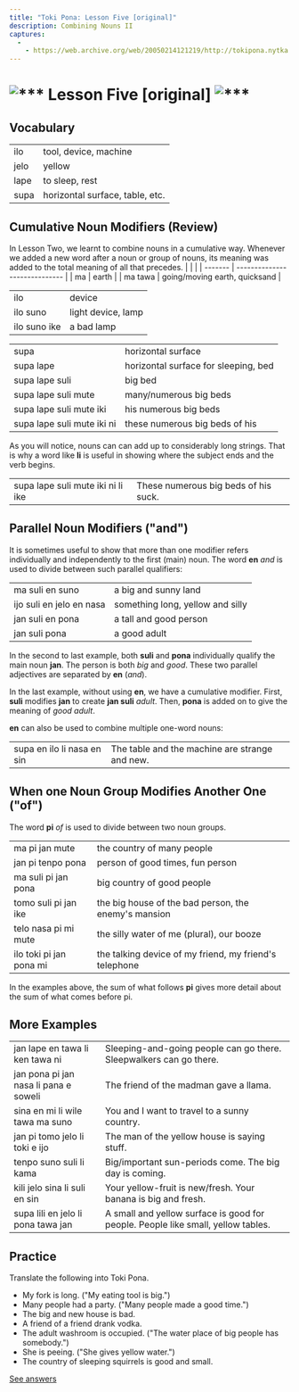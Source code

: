 ```yaml
---
title: "Toki Pona: Lesson Five [original]"
description: Combining Nouns II
captures:
  -
    - https://web.archive.org/web/20050214121219/http://tokipona.nytka.org:80/about/lesson/tp5new.html
---
```


# <img alt="***" /> Lesson Five [original] <img alt="***" />

## Vocabulary
|      |                                 |
| ---- | ------------------------------- |
| ilo  | tool, device, machine           |
| jelo | yellow                          |
| lape | to sleep, rest                  |
| supa | horizontal surface, table, etc. |

## Cumulative Noun Modifiers (Review)

In Lesson Two, we learnt to combine nouns in a cumulative way. Whenever we added a new word after a noun or group of nouns, its meaning was added to the total meaning of all that precedes.
|         |                               |
| ------- | ----------------------------- |
| ma      | earth                         |
| ma tawa | going/moving earth, quicksand |

|              |                    |
| ------------ | ------------------ |
| ilo          | device             |
| ilo suno     | light device, lamp |
| ilo suno ike | a bad lamp         |

|                            |                                      |
| -------------------------- | ------------------------------------ |
| supa                       | horizontal surface                   |
| supa lape                  | horizontal surface for sleeping, bed |
| supa lape suli             | big bed                              |
| supa lape suli mute        | many/numerous big beds               |
| supa lape suli mute iki    | his numerous big beds                |
| supa lape suli mute iki ni | these numerous big beds of his       |

As you will notice, nouns can can add up to considerably long strings. That is why a word like **li** is useful in showing where the subject ends and the verb begins.

|                                   |                                      |
| --------------------------------- | ------------------------------------ |
| supa lape suli mute iki ni li ike | These numerous big beds of his suck. |

 
## Parallel Noun Modifiers ("and")

It is sometimes useful to show that more than one modifier refers individually and independently to the first (main) noun. The word **en** _and_ is used to divide between such parallel qualifiers:

|                          |                                  |
| ------------------------ | -------------------------------- |
| ma suli en suno          | a big and sunny land             |
| ijo suli en jelo en nasa | something long, yellow and silly |
| jan suli en pona         | a tall and good person           |
| jan suli pona            | a good adult                     |

In the second to last example, both **suli** and **pona** individually qualify the main noun **jan**. The person is both _big_ and _good_. These two parallel adjectives are separated by **en** (_and_).

In the last example, without using **en**, we have a cumulative modifier. First, **suli** modifies **jan** to create **jan suli** _adult_. Then, **pona** is added on to give the meaning of _good adult_.

**en** can also be used to combine multiple one-word nouns:


|                            |                                                |
| -------------------------- | ---------------------------------------------- |
| supa en ilo li nasa en sin | The table and the machine are strange and new. |


## When one Noun Group Modifies Another One ("of")

The word **pi** _of_ is used to divide between two noun groups.

|                         |                                                        |
| ----------------------- | ------------------------------------------------------ |
| ma pi jan mute          | the country of many people                             |
| jan pi tenpo pona       | person of good times, fun person                       |
| ma suli pi jan pona     | big country of good people                             |
| tomo suli pi jan ike    | the big house of the bad person, the enemy's mansion   |
| telo nasa pi mi mute    | the silly water of me (plural), our booze              |
| ilo toki pi jan pona mi | the talking device of my friend, my friend's telephone |

In the examples above, the sum of what follows **pi** gives more detail about the sum of what comes before pi.

 

## More Examples
|                                       |                                                                                  |
| ------------------------------------- | -------------------------------------------------------------------------------- |
| jan lape en tawa li ken tawa ni       | Sleeping-and-going people can go there. Sleepwalkers can go there.               |
| jan pona pi jan nasa li pana e soweli | The friend of the madman gave a llama.                                           |
| sina en mi li wile tawa ma suno       | You and I want to travel to a sunny country.                                     |
| jan pi tomo jelo li toki e ijo        | The man of the yellow house is saying stuff.                                     |
| tenpo suno suli li kama               | Big/important sun-periods come. The big day is coming.                           |
| kili jelo sina li suli en sin         | Your yellow-fruit is new/fresh. Your banana is big and fresh.                    |
| supa lili en jelo li pona tawa jan    | A small and yellow surface is good for people. People like small, yellow tables. |

 

## Practice

Translate the following into Toki Pona.

- My fork is long. ("My eating tool is big.") 
- Many people had a party. ("Many people made a good time.") 
- The big and new house is bad. 
- A friend of a friend drank vodka. 
- The adult washroom is occupied. ("The water place of big people has somebody.") 
- She is peeing.  ("She gives yellow water.") 
- The country of sleeping squirrels is good and small. 

[See answers](ans5)